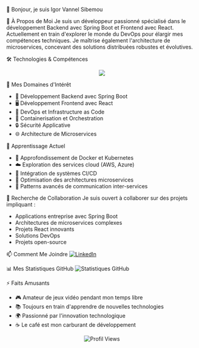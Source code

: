 👋 Bonjour, je suis Igor Vannel Sibemou

🚀 À Propos de Moi
Je suis un développeur passionné spécialisé dans le développement Backend avec Spring Boot et Frontend avec React. Actuellement en train d'explorer le monde du DevOps pour élargir mes compétences techniques. Je maîtrise également l'architecture de microservices, concevant des solutions distribuées robustes et évolutives.

🛠 Technologies & Compétences
<div align="center">
    <img src="https://skillicons.dev/icons?i=java,spring,react,javascript,typescript,docker,kubernetes,git,mysql,postgres,maven,gradle" />
</div>

👀 Mes Domaines d'Intérêt
* 🌱 Développement Backend avec Spring Boot
* 🖥️ Développement Frontend avec React
* 🔧 DevOps et Infrastructure as Code
* 🚢 Containerisation et Orchestration
* 🔒 Sécurité Applicative
* 🌐 Architecture de Microservices

🌱 Apprentissage Actuel
* 🐳 Approfondissement de Docker et Kubernetes
* ☁️ Exploration des services cloud (AWS, Azure)
* 🤖 Intégration de systèmes CI/CD
* 🚀 Optimisation des architectures microservices
* 📡 Patterns avancés de communication inter-services

💞️ Recherche de Collaboration
Je suis ouvert à collaborer sur des projets impliquant :
* Applications entreprise avec Spring Boot
* Architectures de microservices complexes
* Projets React innovants
* Solutions DevOps
* Projets open-source

📫 Comment Me Joindre
[![LinkedIn](https://img.shields.io/badge/LinkedIn-0077B5?style=for-the-badge&logo=linkedin&logoColor=white)](https://www.linkedin.com/in/igor-vannel-sibemou-tientcheu-353911294/)

📊 Mes Statistiques GitHub
![Statistiques GitHub](https://github-readme-stats.vercel.app/api?username=Igorvannel&show_icons=true&theme=radical)

⚡ Faits Amusants
* 🎮 Amateur de jeux vidéo pendant mon temps libre
* 📚 Toujours en train d'apprendre de nouvelles technologies
* 🌍 Passionné par l'innovation technologique
* ☕ Le café est mon carburant de développement

<div align="center">
    <img src="https://komarev.com/ghpvc/?username=Igorvannel&color=blueviolet" alt="Profil Views" />
</div>
